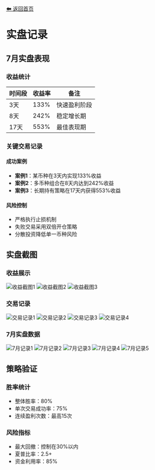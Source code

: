 [⬅ 返回首页](Home)

# 实盘记录

## 7月实盘表现

### 收益统计

| 时间段 | 收益率 | 备注 |
|--------|--------|------|
| 3天 | 133% | 快速盈利阶段 |
| 8天 | 242% | 稳定增长期 |
| 17天 | 553% | 最佳表现期 |

### 关键交易记录

#### 成功案例
- **案例1**：某币种在3天内实现133%收益
- **案例2**：多币种组合在8天内达到242%收益
- **案例3**：长期持有策略在17天内获得553%收益

#### 风险控制
- 严格执行止损机制
- 失败交易采用双倍开仓策略
- 分散投资降低单一币种风险

## 实盘截图

### 收益展示
![收益截图1](../DingPanDog/img/2.png)
![收益截图2](../DingPanDog/img/3.png)
![收益截图3](../DingPanDog/img/4.png)

### 交易记录
![交易记录1](../DingPanDog/img/5.jpg)
![交易记录2](../DingPanDog/img/6.jpg)
![交易记录3](../DingPanDog/img/7.jpg)
![交易记录4](../DingPanDog/img/8.jpg)

### 7月实盘数据
![7月记录1](../DingPanDog/img/微信图片_2025-08-12_140230_192.jpg)
![7月记录2](../DingPanDog/img/2.jpg)
![7月记录3](../DingPanDog/img/微信图片_2025-08-15_004234_533.jpg)
![7月记录4](../DingPanDog/img/微信图片_2025-08-15_004126_922.jpg)
![7月记录5](../DingPanDog/img/微信图片_2025-08-15_004227_023.jpg)

## 策略验证

### 胜率统计
- 整体胜率：80%
- 单次交易成功率：75%
- 连续盈利次数：最高15次

### 风险指标
- 最大回撤：控制在30%以内
- 夏普比率：2.5+
- 资金利用率：85%
